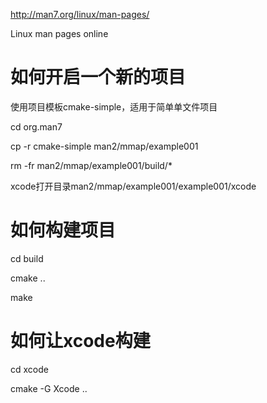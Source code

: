 http://man7.org/linux/man-pages/

Linux man pages online

# 如何开启一个新的项目

使用项目模板cmake-simple，适用于简单单文件项目

cd org.man7

cp -r cmake-simple man2/mmap/example001

rm -fr man2/mmap/example001/build/*

xcode打开目录man2/mmap/example001/example001/xcode

# 如何构建项目

cd build

cmake ..

make

# 如何让xcode构建

cd xcode

cmake -G Xcode ..
